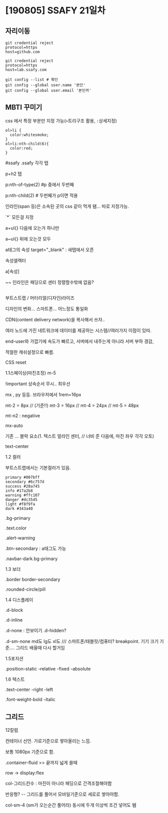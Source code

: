 # [190805] SSAFY 21일차

## 자리이동

```
git credential reject
protocol=https
host=github.com
```

```
git credential reject
protocol=https
host=lab.ssafy.com
```

```
git config --list # 확인
git config --global user.name '본인'
git config --global user.email '본인꺼'
```



## MBTI 꾸미기

css 에서 특정 부분만 지정 가능(`>`트리구조 활용, `:`상세지정)

```
ol>li {
  color:whitesmoke;
}
ol>li:nth-child(6){
  color:red;
}
```



#ssafy .ssafy 각각 탭

p+h2 탭



p:nth-of-type(2) #p 중에서 두번째

p:nth-child(2) # 두번째가 p이면 적용



인라인(span 등)은 소속된 곳의 css 같이 먹게 됌... 따로 지정가능.



\`*` 모든걸 지정

a+ul{}  다음에 오는거 하나만

a~ul{} 뒤에 오는것 모두





a태그의 속성 target="_blank"  : 새탭에서 오픈



속성셀렉터

a[속성]





~~ 인라인은 패딩으로 센터 정렬할수밖에 없음?



## 

부트스트랩 / 머터리얼(디자인)라이즈

디자인의 변화... 스마트폰... 어느정도 통일화

 

CDN(content delivery network)을 복사해서 쓰자..

여러 노드에 가진 네트워크에 데이터를 제공하는 시스템//여러가지 이점이 있따.

end-user와 가깝기에 속도가 빠르고, 서버에서 내주는게 아니라 서버 부하 경감,

적절한 캐쉬설정으로 빠름.



CSS reset



1.1스페이싱(마진조정)  m-5  

!important  상속순서 무시.. 최우선

mx , py   등등.  브라우저에서 1rem=16px

mt-2 = 8px // (기준!!) mt-3 = 16px  // mt-4 = 24px  // mt-5 = 48px

mt-n2 : negative

mx-auto

기존 ... 블락 요소(1. 텍스트 얼라인 센터, //  너비 준 다음에, 마진 좌우 각각 오토)

text-center



1.2 컬러

부트스트랩에서는 기본컬러가 있음.

```
primary #007bff
secondary #6c757d
success #28a745
info #17a2b8
warning #ffc107
danger #dc3545
light #f8f9fa
dark #343a40
```

.bg-primary

.text.color

.alert-warning

.btn-secondary   : a태그도 가능

.navbar-dark.bg-primary



1.3 보더

.border border-secondary

.rounded-circle/pill



1.4 디스플레이

.d-block

.d-inline

.d-none  : 안보이기      .d-hidden?

.d-sm-none     md도 lg도 xl도 ///  스마트폰/태블릿/컴퓨터?  breakpoint.  기기 크기 기준.... 그리드 배울때 다시 할거임



1.5포지션

.position-static	-relative 	-fixed 	-absolute



1.6 텍스트

.text-center  	-right 	-left

.font-weight-bold 	-italic



## 그리드

12칼럼

컨테이너 선언.   가로기준으로 쌓아올리는 느낌.

보통 1080px 기준으로 함.

.container-fluid  >>  끝까지 넓게 쓸때

row -> display:flex

col-그리드칸수   :   마진이 아니라 패딩으로 간격조절해야함

반응형? -- 그리드를 풀어서 모바일기준으로 세로로 쌓아야함.

col-sm-4  (sm가 오는순간 풀어라)   동시에 두개 이상씩 조건 넣어도 됌